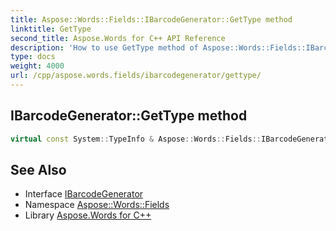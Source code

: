 ```yaml
---
title: Aspose::Words::Fields::IBarcodeGenerator::GetType method
linktitle: GetType
second_title: Aspose.Words for C++ API Reference
description: 'How to use GetType method of Aspose::Words::Fields::IBarcodeGenerator class in C++.'
type: docs
weight: 4000
url: /cpp/aspose.words.fields/ibarcodegenerator/gettype/
---
```

## IBarcodeGenerator::GetType method




```cpp
virtual const System::TypeInfo & Aspose::Words::Fields::IBarcodeGenerator::GetType() const override
```

## See Also

* Interface [IBarcodeGenerator](../)
* Namespace [Aspose::Words::Fields](../../)
* Library [Aspose.Words for C++](../../../)
